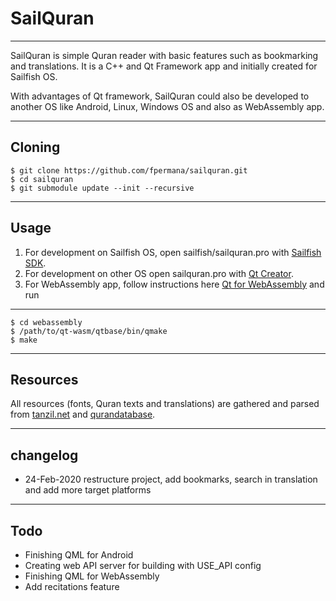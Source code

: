 # SailQuran
----

SailQuran is simple Quran reader with basic features such as bookmarking and translations. It is a C++ and Qt Framework app and initially created for Sailfish OS.

With advantages of Qt framework, SailQuran could also be developed to another OS like Android, Linux, Windows OS and also as WebAssembly app.

----
## Cloning
    $ git clone https://github.com/fpermana/sailquran.git
    $ cd sailquran
    $ git submodule update --init --recursive

----
## Usage
1. For development on Sailfish OS, open sailfish/sailquran.pro with [Sailfish SDK](https://sailfishos.org/wiki/Application_SDK#Latest_SDK_Release).
2. For development on other OS open sailquran.pro with [Qt Creator](https://www.qt.io/download).
3. For WebAssembly app, follow instructions here [Qt for WebAssembly](https://doc.qt.io/qt-5/wasm.html) and run

----
    $ cd webassembly
    $ /path/to/qt-wasm/qtbase/bin/qmake
    $ make

----
## Resources
All resources (fonts, Quran texts and translations) are gathered and parsed from [tanzil.net](http://tanzil.net) and [qurandatabase](http://qurandatabase.org/).

----
## changelog
* 24-Feb-2020 restructure project, add bookmarks, search in translation and add more target platforms

----
## Todo
* Finishing QML for Android
* Creating web API server for building with USE_API config
* Finishing QML for WebAssembly
* Add recitations feature
